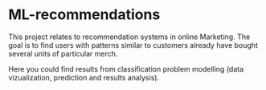 # ML-recommendations

This project relates to recommendation systems in online Marketing. 
The goal is to find users with patterns similar to customers already have bought several units of particular merch.

Here you could find results from classification problem modelling (data vizualization, prediction and results analysis).
